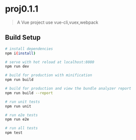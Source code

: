 # proj0.1.1

> A Vue project use vue-cli,vuex,webpack

## Build Setup

``` bash
# install dependencies
npm i(install)

# serve with hot reload at localhost:8080
npm run dev

# build for production with minification
npm run build

# build for production and view the bundle analyzer report
npm run build --report

# run unit tests
npm run unit

# run e2e tests
npm run e2e

# run all tests
npm test
```
